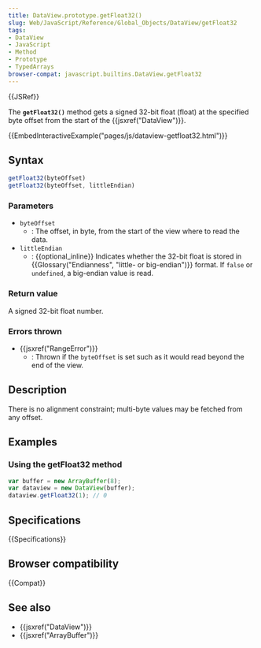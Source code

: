 ```yaml
---
title: DataView.prototype.getFloat32()
slug: Web/JavaScript/Reference/Global_Objects/DataView/getFloat32
tags:
- DataView
- JavaScript
- Method
- Prototype
- TypedArrays
browser-compat: javascript.builtins.DataView.getFloat32
---
```

{{JSRef}}

The **`getFloat32()`** method gets a signed 32-bit float (float) at the
specified byte offset from the start of the {{jsxref("DataView")}}.

{{EmbedInteractiveExample("pages/js/dataview-getfloat32.html")}}

## Syntax

```js
getFloat32(byteOffset)
getFloat32(byteOffset, littleEndian)
```

### Parameters

*   `byteOffset`
    *   : The offset, in byte, from the start of the view where to read the data.
*   `littleEndian`
    *   : {{optional_inline}} Indicates whether the 32-bit float is stored in
        {{Glossary("Endianness", "little- or big-endian")}} format.
        If `false` or `undefined`, a big-endian value is read.

### Return value

A signed 32-bit float number.

### Errors thrown

*   {{jsxref("RangeError")}}
    *   : Thrown if the `byteOffset` is set such as it would read beyond the end of
        the view.

## Description

There is no alignment constraint; multi-byte values may be fetched from any
offset.

## Examples

### Using the getFloat32 method

```js
var buffer = new ArrayBuffer(8);
var dataview = new DataView(buffer);
dataview.getFloat32(1); // 0
```

## Specifications

{{Specifications}}

## Browser compatibility

{{Compat}}

## See also

*   {{jsxref("DataView")}}
*   {{jsxref("ArrayBuffer")}}

